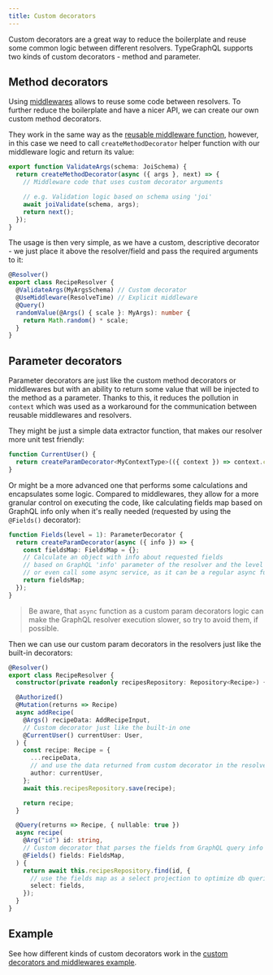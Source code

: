 ```yaml
---
title: Custom decorators
---
```


Custom decorators are a great way to reduce the boilerplate and reuse some common logic between different resolvers. TypeGraphQL supports two kinds of custom decorators - method and parameter.

## Method decorators

Using [middlewares](./middlewares.md) allows to reuse some code between resolvers. To further reduce the boilerplate and have a nicer API, we can create our own custom method decorators.

They work in the same way as the [reusable middleware function](./middlewares.md#reusable-middleware), however, in this case we need to call `createMethodDecorator` helper function with our middleware logic and return its value:

```ts
export function ValidateArgs(schema: JoiSchema) {
  return createMethodDecorator(async ({ args }, next) => {
    // Middleware code that uses custom decorator arguments

    // e.g. Validation logic based on schema using 'joi'
    await joiValidate(schema, args);
    return next();
  });
}
```

The usage is then very simple, as we have a custom, descriptive decorator - we just place it above the resolver/field and pass the required arguments to it:

```ts
@Resolver()
export class RecipeResolver {
  @ValidateArgs(MyArgsSchema) // Custom decorator
  @UseMiddleware(ResolveTime) // Explicit middleware
  @Query()
  randomValue(@Args() { scale }: MyArgs): number {
    return Math.random() * scale;
  }
}
```

## Parameter decorators

Parameter decorators are just like the custom method decorators or middlewares but with an ability to return some value that will be injected to the method as a parameter. Thanks to this, it reduces the pollution in `context` which was used as a workaround for the communication between reusable middlewares and resolvers.

They might be just a simple data extractor function, that makes our resolver more unit test friendly:

```ts
function CurrentUser() {
  return createParamDecorator<MyContextType>(({ context }) => context.currentUser);
}
```

Or might be a more advanced one that performs some calculations and encapsulates some logic. Compared to middlewares, they allow for a more granular control on executing the code, like calculating fields map based on GraphQL info only when it's really needed (requested by using the `@Fields()` decorator):

```ts
function Fields(level = 1): ParameterDecorator {
  return createParamDecorator(async ({ info }) => {
    const fieldsMap: FieldsMap = {};
    // Calculate an object with info about requested fields
    // based on GraphQL 'info' parameter of the resolver and the level parameter
    // or even call some async service, as it can be a regular async function and we can just 'await'
    return fieldsMap;
  });
}
```

> Be aware, that `async` function as a custom param decorators logic can make the GraphQL resolver execution slower, so try to avoid them, if possible.

Then we can use our custom param decorators in the resolvers just like the built-in decorators:

```ts
@Resolver()
export class RecipeResolver {
  constructor(private readonly recipesRepository: Repository<Recipe>) {}

  @Authorized()
  @Mutation(returns => Recipe)
  async addRecipe(
    @Args() recipeData: AddRecipeInput,
    // Custom decorator just like the built-in one
    @CurrentUser() currentUser: User,
  ) {
    const recipe: Recipe = {
      ...recipeData,
      // and use the data returned from custom decorator in the resolver code
      author: currentUser,
    };
    await this.recipesRepository.save(recipe);

    return recipe;
  }

  @Query(returns => Recipe, { nullable: true })
  async recipe(
    @Arg("id") id: string,
    // Custom decorator that parses the fields from GraphQL query info
    @Fields() fields: FieldsMap,
  ) {
    return await this.recipesRepository.find(id, {
      // use the fields map as a select projection to optimize db queries
      select: fields,
    });
  }
}
```

## Example

See how different kinds of custom decorators work in the [custom decorators and middlewares example](https://github.com/MichalLytek/type-graphql/tree/master/examples/middlewares-custom-decorators).
